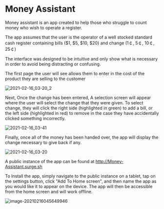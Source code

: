 # Money Assistant

Money assistant is an app created to help those who struggle to count money who wish to operate a register.

The app assumes that the user is the operator of a well stocked standard cash register containing bills (\$1, \$5, \$10, \$20) and change (1￠, 5￠, 10￠, 25￠)

The interface was designed to be intuitive and only show what is necessary in order to avoid being distracting or confusing. 

The first page the user will see allows them to enter in the cost of the product they are selling to the customer



![2021-02-16_03-20_2](https://user-images.githubusercontent.com/61168382/108050815-1d6ada00-7018-11eb-9b8a-0709d157ea39.png)

Next, Once the change has been entered, A selection screen will appear where the user will select the change that they were given. To select change, they will click the right side (highlighted in green) to add a bill, or the left side (highlighted in red) to remove in the case they have accidentally clicked something incorrectly.

![2021-02-16_03-41](https://user-images.githubusercontent.com/61168382/108050853-2a87c900-7018-11eb-8e9a-6494de7cd166.png)

Finally, once all of the money has been handed over, the app will display the change necessary to give back if any.

![2021-02-16_03-20](https://user-images.githubusercontent.com/61168382/108050902-3a9fa880-7018-11eb-87c3-4dd78351b5dc.png)



A public instance of the app can be found at http://Money-Assistant.surge.sh

To Install the app, simply navigate to the public instance on a tablet, tap on the settings button, click "Add To Home screen", and then name the app as you would like it to appear on the device. The app will then be accessible from the home screen and will work offline.

 ![image-20210216045649946](https://user-images.githubusercontent.com/61168382/108050917-40958980-7018-11eb-82ce-23dc3a28a830.png)

